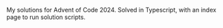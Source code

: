 My solutions for Advent of Code 2024. Solved in Typescript, with an index page to run solution scripts.